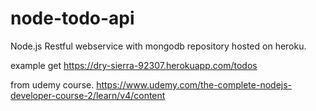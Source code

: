 # node-todo-api

Node.js Restful webservice with mongodb repository hosted on heroku.

example get
https://dry-sierra-92307.herokuapp.com/todos

from udemy course. https://www.udemy.com/the-complete-nodejs-developer-course-2/learn/v4/content
